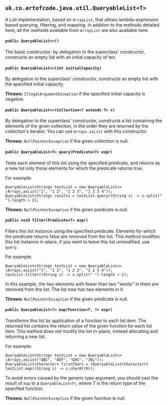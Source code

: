 ## `uk.co.artofcode.java.util.QueryableList<T>`
A List implementation, based on `ArrayList`, that allows lambda-expression based querying, filtering, and mapping. In addition to the methods detailed here, all the methods available from `ArrayList` are also available here.

#### `public QueryableList<>()`
The basic constructor: by delegation to the superclass' constructor, constructs an empty list with an initial
capacity of ten.
   
#### `public QueryableList<>(int initialCapacity)`
By delegation to the superclass' constructor, constructs an empty list with the specified initial capacity.

**Throws:** `IllegalArgumentException` if the specified initial capacity is negative.
   
#### `public QueryableList<>(Collection<? extends T> c)`
By delegation to the superclass' constructor, constructs a list containing the elements of the given collection,
in the order they are returned by the collection's iterator. You can use `Arrays.asList` with this constructor.

**Throws:** `NullPointerException` if the given collection is null.
   
#### `public QueryableList<T> query(Predicate<T> expr)`
Tests each element of this list using the specified predicate, and returns as a new list only those elements for 
which the predicate returns true.

For example:
   
    QueryableList<String> testList = new QueryableList<>(Arrays.asList("1", "1 2", "1 2 3", "1 2 3 4"));
    QueryableList<String> results = testList.query((String s) -> s.split(" ").length > 2);
       
**Throws:** `NullPointerException` if the given predicate is null.
   
#### `public void filter(Predicate<T> expr)`
Filters this list instance using the specified predicate. Elements for which the predicate returns
false are removed from the list. This method modifies this list instance in-place; if you want to leave this list
unmodified, use `query`.

For example:
   
    QueryableList<String> testList = new QueryableList<>(Arrays.asList("1", "1 2", "1 2 3", "1 2 3 4"));
    testList.filter((String s) -> s.split(" ").length > 2);
       
In this example, the two elements with fewer than two "words" in them are removed from the list. The list now has two
elements in it.
   
**Throws:** `NullPointerException` if the given predicate is null.
   
#### `public QueryableList<?> map(Function<T, ?> expr)`
Transforms this list by application of a function to each list item. The returned list contains the
return value of the given function for each list item. This method does *not* modify the list in-place, instead
allocating and returning a new list.

For example:
   
    QueryableList<String> testList = new QueryableList<>(Arrays.asList("ABC", "DEF", "GHI", "JKL"));
    QueryableList<Character> firstChars = (QueryableList<Character>) testList.map((String s) -> s.charAt(0));
       
To avoid errors caused by the generic type argument, you should cast the result of `map` to a `QueryableList<T>`,
where T is the return type of the specified function.

**Throws:** `NullPointerException` if the given function is null.

